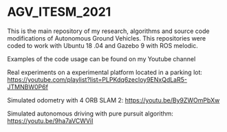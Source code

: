# AGV_ITESM_2021
This is the main repository of my research, algorithms and source code modifications of Autonomous Ground Vehicles. This repositories were coded to work with Ubuntu 18
.04 and Gazebo 9 with ROS melodic.

Examples of the code usage can be found on my Youtube channel

Real experiments on a experimental platform located in a parking lot: https://youtube.com/playlist?list=PLPKdq6zecloy9ENxQdLaR5-JTMNBW0P6f

Simulated odometry with 4 ORB SLAM 2: https://youtu.be/By9ZWOmPbXw

Simulated autonomous driving with pure pursuit algorithm: https://youtu.be/9ha7aVCWViI

